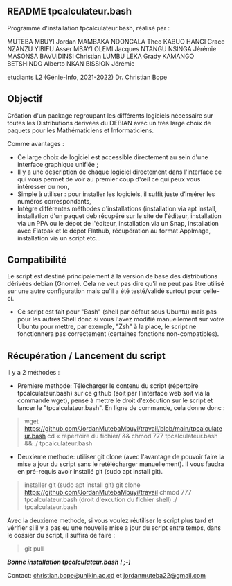 ## README tpcalculateur.bash 
Programme d'installation tpcalculateur.bash, réalisé par :

MUTEBA  MBUYI  Jordan 
MAMBAKA  NDONGALA Theo 
KABUO   HANGI   Grace 
NZANZU YIBIFU    Asser 
MBAYI  OLEMI    Jacques 
NTANGU  NSINGA   Jérémie 
MASONSA  BAVUIDINSI   Christian 
LUMBU  LEKA Grady 
KAMANGO  BETSHINDO   Alberto 
NKAN BISSION   Jérémie 

 etudiants L2 (Génie-Info, 2021-2022) Dr. Christian Bope

## Objectif ##

Création d'un package regroupant les différents logiciels nécessaire sur toutes les Distributions dérivées du DEBIAN avec un très large choix de paquets pour les Mathématiciens  et Informaticiens.

Comme avantages :

- Ce large choix de logiciel est accessible directement au sein d'une interface graphique unifiée ;
- Il y a une description de chaque logiciel directement dans l'interface ce qui vous permet de voir au premier coup d'œil ce qui peux vous intéresser ou non,
- Simple à utiliser : pour installer les logiciels, il suffit juste d’insérer  les numéros correspondants,
- Intègre différentes méthodes d'installations (installation via apt install, installation d'un paquet deb récupéré sur le site de l'éditeur, installation via un PPA ou le dépot de l'éditeur, installation via un Snap, installation avec Flatpak et le dépot Flathub, récupération au format AppImage, installation via un script etc...


## Compatibilité ##

Le script est destiné principalement à la version de base des distributions dérivées debian (Gnome).
Cela ne veut pas dire qu'il ne peut pas être utilisé sur une autre configuration mais qu'il a été testé/validé surtout pour celle-ci.

- Ce script est fait pour "Bash" (shell par défaut sous Ubuntu) mais pas pour les autres Shell donc si vous l'avez modifié manuellement sur votre Ubuntu pour mettre, par exemple, "Zsh" à la place, le script ne fonctionnera pas correctement (certaines fonctions non-compatibles).

## Récupération / Lancement du script

Il y a 2 méthodes :

- Premiere methode: Télécharger le contenu du script (répertoire tpcalculateur.bash) sur ce github (soit par l'interface web soit via la commande wget), pensé à mettre le droit d'exécution sur le script et lancer le "tpcalculateur.bash". En ligne de commande, cela donne donc :

> wget  https://github.com/JordanMutebaMbuyi/travail/blob/main/tpcalculateur.bash
> cd « repertoire du fichier/ && chmod 777 tpcalculateur.bash  &&
> ./ tpcalculateur.bash

- Deuxieme methode: utiliser git clone (avec l'avantage de pouvoir faire la mise a jour du script sans le retélécharger manuellement). Il vous faudra en pré-requis avoir installé git (sudo apt install git).

> installer git (sudo apt install git) 
> git clone https://github.com/JordanMutebaMbuyi/travail 
> chmod 777 tpcalculateur.bash  (droit d'excution du fichier shell)
> ./ tpcalculateur.bash 

Avec la deuxieme methode, si vous voulez réutiliser le script plus tard et vérifier si il y a pas eu une nouvelle mise a jour du script entre temps, dans le dossier du script, il suffira de faire :
> git pull





***Bonne installation tpcalculateur.bash ! ;-)***




Contact: christian.bope@unikin.ac.cd et jordanmuteba22@gmail.com
